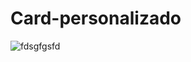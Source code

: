 # Card-personalizado

![fdsgfgsfd](https://user-images.githubusercontent.com/73972922/174888212-02710d85-35bd-401d-bfe3-76f7fec199d2.gif)
